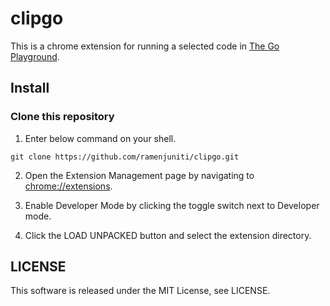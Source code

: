 # clipgo

This is a chrome extension for running a selected code in [The Go Playground](https://play.golang.org/).

## Install

### Clone this repository

1. Enter below command on your shell.

```
git clone https://github.com/ramenjuniti/clipgo.git
```

2. Open the Extension Management page by navigating to [chrome://extensions](chrome://extensions/).

3. Enable Developer Mode by clicking the toggle switch next to Developer mode.

4. Click the LOAD UNPACKED button and select the extension directory.

## LICENSE

This software is released under the MIT License, see LICENSE.
